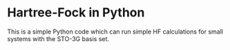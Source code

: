 # Hartree-Fock in Python

This is a simple Python code which can run simple HF calculations for small systems with the STO-3G basis set.
